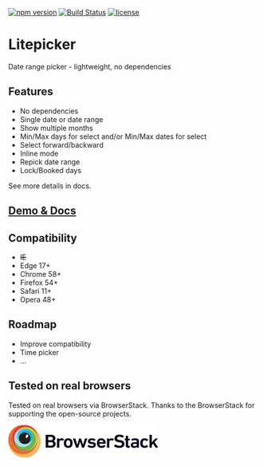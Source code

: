 [![npm version](https://badge.fury.io/js/litepicker.svg)](https://www.npmjs.com/package/litepicker) [![Build Status](https://travis-ci.org/wakirin/Litepicker.svg?branch=master)](https://travis-ci.org/wakirin/Litepicker) [![license](https://img.shields.io/github/license/mashape/apistatus.svg)](https://github.com/wakirin/Litepicker/blob/master/README.md)

Litepicker
=========

Date range picker - lightweight, no dependencies

## Features
* No dependencies
* Single date or date range
* Show multiple months
* Min/Max days for select and/or Min/Max dates for select
* Select forward/backward
* Inline mode
* Repick date range
* Lock/Booked days  
  
See more details in docs.

## [Demo & Docs](https://wakirin.github.io/Litepicker)

## Compatibility
* ~~IE~~
* Edge 17+
* Chrome 58+
* Firefox 54+
* Safari 11+
* Opera 48+

## Roadmap
* Improve compatibility
* Time picker
* ...

## Tested on real browsers
Tested on real browsers via BrowserStack.
Thanks to the BrowserStack for supporting the open-source projects.

[![](docs/images/Browserstack-logo.png)](https://www.browserstack.com/)